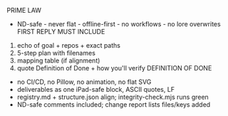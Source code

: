 PRIME LAW
- ND-safe - never flat - offline-first - no workflows - no lore overwrites
FIRST REPLY MUST INCLUDE
1) echo of goal + repos + exact paths
2) 5-step plan with filenames
3) mapping table (if alignment)
4) quote Definition of Done + how you'll verify
DEFINITION OF DONE
- no CI/CD, no Pillow, no animation, no flat SVG
- deliverables as one iPad-safe block, ASCII quotes, LF
- registry.md + structure.json align; integrity-check.mjs runs green
- ND-safe comments included; change report lists files/keys added

